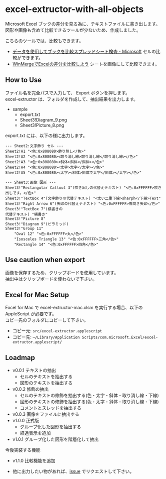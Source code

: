 # excel-extructor-with-all-objects

Microsoft Excel ブックの差分を見る為に、テキストファイルに書き出します。  
図形や画像も含めて比較できるツールが少ないため、作成しました。  

こちらのツールでは、比較もできます。

- [データを使用してブックを比較スプレッドシート検査 - Microsoft](https://support.microsoft.com/ja-jp/office/データを使用してブックを比較スプレッドシート検査-ebaf3d62-2af5-4cb1-af7d-e958cc5fad42) セルの比較ができます。
- [WinMergeでExcelの差分を比較しよう](https://tech.robotpayment.co.jp/entry/2023/03/23/070000) シートを画像にして比較できます。

## How to Use

ファイル名を完全パスで入力して、 Export ボタンを押します。  
excel-extructor は、フォルダを作成して、抽出結果を出力します。  

- sample
  - export.txt
  - Sheet3!Diagram_9.png
  - Sheet3!Picture_8.png

export.txt には、以下の様に出力します。

```
--- Sheet2:文字飾り セル ---
Sheet2!A1 "<色:0x808080>飾り無し</色>"
Sheet2!A2 "<色:0x808080><取り消し線>取り消し線</取り消し線></色>"
Sheet2!A3 "<色:0x808080><斜体>斜体</斜体></色>"
Sheet2!A4 "<色:0x808080><太字>太字</太字></色>"
Sheet2!A5 "<色:0x808080><太字><斜体>斜体で太字</斜体></太字></色>"

--- Sheet3:画像 図形 ---
Sheet3!"Rectangular Callout 3"(吹き出しの代替えテキスト) "<色:0xFFFFFF>吹き出しです。</色>"
Sheet3!"TextBox 4"(文字飾りの代替テキスト) "<太い二重下線>sharph</下線>Text"
Sheet3!"Right Arrow 6"(矢印の代替えテキスト) "<色:0xFFFFFF>右向き矢印</色>"
Sheet3!"TextBox 7"(横書きの
代替テキスト) "横書き"
Sheet3!"Picture 8"
Sheet3!"Diagram 9"(ピラミッド)
Sheet3!"Group 11"
    "Oval 12" "<色:0xFFFFFF>丸</色>"
    "Isosceles Triangle 13" "<色:0xFFFFFF>三角</色>"
    "Rectangle 14" "<色:0xFFFFFF>四角</色>"
```

## Use caution when export

画像を保存するため、クリップボードを使用しています。  
抽出中はクリップボードを使わないで下さい。  

## Excel for Mac Setup

Excel for Mac で excel-extructor-mac.xlsm を実行する場合、以下の AppleScript が必要です。  
コピー先のフォルダにコピーして下さい。  

- コピー元: `src/excel-extructor.applescript`
- コピー先: `~/Library/Application Scripts/com.microsoft.Excel/excel-extructor.applescript/`

## Loadmap

- v0.0.1 テキストの抽出
  - セルのテキストを抽出する
  - 図形のテキストを抽出する
- v0.0.2 修飾の抽出
  - セルのテキストの修飾を抽出する(色・太字・斜体・取り消し線・下線)
  - 図形のテキストの修飾を抽出する(色・太字・斜体・取り消し線・下線)
  - コメントとスレッドを抽出する
- v0.0.3 画像をファイルに抽出する
- v1.0.0 正式版
  - グループ化した図形を抽出する
  - 経過表示を追加
- v1.0.1 グループ化した図形を階層化して抽出

今後実装する機能
- v1.1.0 比較機能を追加
 
- 他に出力したい物があれば、[issue](https://github.com/suzukimitsuru/excel-extructor-with-all-objects/issues) でリクエストして下さい。 
